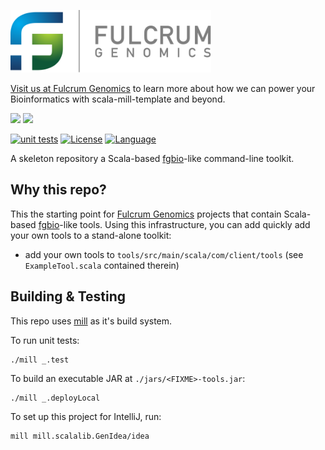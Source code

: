 <p>
<a href float="left"="https://fulcrumgenomics.com"><img src=".github/logos/fulcrumgenomics.svg" alt="Fulcrum Genomics" height="100"/></a>
</p>

[Visit us at Fulcrum Genomics](https://www.fulcrumgenomics.com) to learn more about how we can power your Bioinformatics with scala-mill-template and beyond.

<a href="mailto:contact@fulcrumgenomics.com?subject=[GitHub inquiry]"><img src="https://img.shields.io/badge/Email_us-brightgreen.svg?&style=for-the-badge&logo=gmail&logoColor=white"/></a>
<a href="https://www.fulcrumgenomics.com"><img src="https://img.shields.io/badge/Visit_Us-blue.svg?&style=for-the-badge&logo=wordpress&logoColor=white"/></a>

[![unit tests](https://github.com/fulcrumgenomics/scala-mill-skeleton/actions/workflows/unittests.yaml/badge.svg)](https://github.com/fulcrumgenomics/scala-mill-skeleton/actions/workflows/unittests.yaml)
[![License](https://img.shields.io/badge/license-MIT-blue.svg)](https://github.com/fulcrumgenomics/fgbio/blob/main/LICENSE)
[![Language](https://img.shields.io/badge/language-scala-brightgreen.svg)](http://www.scala-lang.org/)


A skeleton repository a Scala-based [fgbio][fgbio-link]-like command-line toolkit.

## Why this repo?

This the starting point for [Fulcrum Genomics][fulcrum-genomics-link] projects that contain Scala-based 
[fgbio][fgbio-link]-like tools.
Using this infrastructure, you can add quickly add your own tools to a stand-alone toolkit:

- add your own tools to `tools/src/main/scala/com/client/tools` (see `ExampleTool.scala` contained therein)

## Building & Testing

This repo uses [mill](https://com-lihaoyi.github.io/mill/mill/Intro_to_Mill.html) as it's build system.

To run unit tests:

```console
./mill _.test
```

To build an executable JAR at `./jars/<FIXME>-tools.jar`:

```console
./mill _.deployLocal
```

To set up this project for IntelliJ, run:

```console
mill mill.scalalib.GenIdea/idea
```


[fgbio-link]: https://github.com/fulcrumgenomics/fgbio
[fulcrum-genomics-link]: https://www.fulcrumgenomics.com

